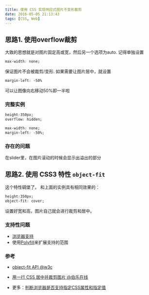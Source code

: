 ```yaml
---
title: 使用 CSS 实现响应式图片不变形裁剪
date: 2016-05-05 21:13:43
tags: [CSS, Web]
---
```


## 思路1. 使用overflow裁剪

大致的思想就是对图片固定高或宽，然后另一个选项为auto.
记得单独设置
```css
max-width: none; 
```

保证图片不会被裁剪/变形.
如果需要让图片居中，就设置
```css 
margin-left: -50%
```



可以让图像向右移动50%即一半啦

### 完整实例
```css
height:350px;
overflow: hidden;

max-width: none; 
margin-left: -50%;
```

### 存在的问题
在slider里，在图片滚动的时候会显示出溢出的部分

## 思路2. 使用 CSS3 特性 `object-fit`

这个特性碉堡了。
和上面的实例具有相同效果的：

```css
height:350px;
object-fit: cover;
```

设置好宽和高，图片自己就会进行裁剪和居中。

### 支持性问题

- [浏览器支持](http://caniuse.com/#feat=object-fit)
- 使用[Polyfill](https://github.com/anselmh/object-fit)来扩展支持的范围

### 参考

- [object-fit API @w3c](http://www.w3.org/TR/css3-images/#the-object-fit)
- [用一行 CSS 居中并裁剪图片 @伯乐在线](http://web.jobbole.com/82617/)

- 更多：[判断浏览器是否支持指定CSS属性和指定值](http://www.alloyteam.com/2011/10/判断浏览器是否支持指定css属性和指定值/)